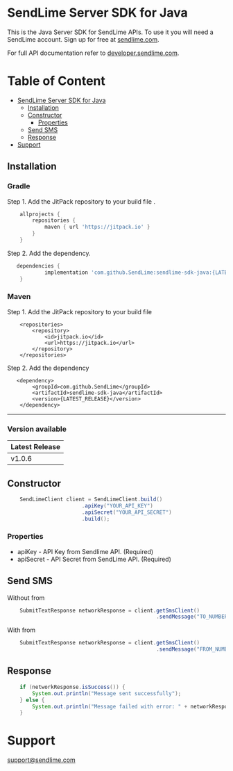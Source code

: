 # SendLime Server SDK for Java

This is the Java Server SDK for SendLime APIs. To use it you will need a SendLime account. Sign up for free at [sendlime.com](https://sendlime.com).

For full API documentation refer to [developer.sendlime.com](https://developer.sendlime.com).

# Table of Content <!-- omit in toc -->

- [SendLime Server SDK for Java](#sendlime-server-sdk-for-Java)
    - [Installation](#installation)
    - [Constructor](#constructor)
        - [Properties](#properties)
    - [Send SMS](#send-sms)
    - [Response](#response)
- [Support](#support)

## Installation

### Gradle

Step 1. Add the JitPack repository to your build file .

```gradle
    allprojects {
        repositories {
            maven { url 'https://jitpack.io' }
        }
    }
```

Step 2. Add the dependency.

```gradle
   dependencies {
	        implementation 'com.github.SendLime:sendlime-sdk-java:{LATEST_RELEASE}'
	}
```

### Maven

Step 1. Add the JitPack repository to your build file

```maven
    <repositories>
		<repository>
		    <id>jitpack.io</id>
		    <url>https://jitpack.io</url>
		</repository>
	</repositories>
```

Step 2. Add the dependency

```maven
   <dependency>
	    <groupId>com.github.SendLime</groupId>
	    <artifactId>sendlime-sdk-java</artifactId>
	    <version>{LATEST_RELEASE}</version>
	</dependency>
```

---

### Version available

| Latest Release |
| ------------- |
| v1.0.6         |


## Constructor

```java
    SendLimeClient client = SendLimeClient.build()
                        .apiKey("YOUR_API_KEY")
                        .apiSecret("YOUR_API_SECRET")
                        .build();
```

### Properties

- apiKey - API Key from Sendlime API. (Required)
- apiSecret - API Secret from SendLime API. (Required)

## Send SMS

Without from

```java
    SubmitTextResponse networkResponse = client.getSmsClient()
                                                .sendMessage("TO_NUMBER", "Hello from  SendLime");
```
With from

```java
    SubmitTextResponse networkResponse = client.getSmsClient()
                                                .sendMessage("FROM_NUMBER", TO_NUMBER", "Hello from  SendLime");
```

## Response

```java
    if (networkResponse.isSuccess()) {
        System.out.println("Message sent successfully");
    } else {
        System.out.println("Message failed with error: " + networkResponse.getErrorMessage());
    }
```

# Support

[support@sendlime.com](mailto:support@sendlime.com)
